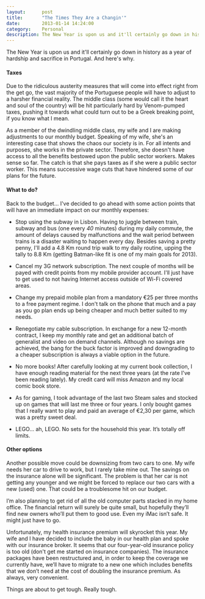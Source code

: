 ```yaml
---
layout:      post
title:       "The Times They Are a Changin'" 
date:        2013-01-14 14:24:00
category:    Personal
description: The New Year is upon us and it'll certainly go down in history as a year of hardship and sacrifice in Portugal. And here's why.
---
```

The New Year is upon us and it'll certainly go down in history as a year of hardship and sacrifice in Portugal. And here's why.

#### Taxes

Due to the ridiculous austerity measures that will come into effect right from the get go, the vast majority of the Portuguese people will have to adjust to a harsher financial reality. The middle class (some would call it the heart and soul of the country) will be hit particularly hard by Venom-pumped taxes, pushing it towards what could turn out to be a Greek breaking point, if you know what I mean.

As a member of the dwindling middle class, my wife and I are making adjustments to our monthly budget. Speaking of my wife, she's an interesting case that shows the chaos our society is in. For all intents and purposes, she works in the private sector. Therefore, she doesn't have access to all the benefits bestowed upon the public sector workers. Makes sense so far. The catch is that she pays taxes as if she were a public sector worker. This means successive wage cuts that have hindered some of our plans for the future.

#### What to do?

Back to the budget... I've decided to go ahead with some action points that will have an immediate impact on our monthly expenses:
* Stop using the subway in Lisbon. Having to juggle between train, subway and bus (one every *40* minutes) during my daily commute, the amount of delays caused by malfunctions and the wait period between trains is a disaster waiting to happen every day. Besides saving a pretty penny, I'll add a 4.8 Km round trip walk to my daily routine, upping the tally to 8.8 Km (getting Batman-like fit is one of my main goals for 2013).

* Cancel my 3G network subscription. The next couple of months will be payed with credit points from my mobile provider account. I'll just have to get used to not having Internet access outside of Wi-Fi covered areas.

* Change my prepaid mobile plan from a mandatory €25 per three months to a free payment regime. I don't talk on the phone that much and a pay as you go plan ends up being cheaper and much better suited to my needs.

* Renegotiate my cable subscription. In exchange for a new 12-month contract, I keep my monthly rate and get an additional batch of generalist and video on demand channels. Although no savings are achieved, the bang for the buck factor is improved and downgrading to a cheaper subscription is always a viable option in the future.

* No more books! After carefully looking at my current book collection, I have enough reading material for the next three years (at the rate I've been reading lately). My credit card will miss Amazon and my local comic book store.

* As for gaming, I took advantage of the last two Steam sales and stocked up on games that will last me three or four years. I only bought games that I really want to play and paid an average of €2,30 per game, which was a pretty sweet deal.

* LEGO... ah, LEGO. No sets for the household this year. It’s totally off limits.

#### Other options

Another possible move could be downsizing from two cars to one. My wife needs her car to drive to work, but I rarely take mine out. The savings on the insurance alone will be significant. The problem is that her car is not getting any younger and we might be forced to replace our two cars with a new (used) one. That could be a troublesome hit on our budget.

I’m also planning to get rid of all the old computer parts stacked in my home office. The financial return will surely be quite small, but hopefully they’ll find new owners who’ll put them to good use. Even my iMac isn’t safe. It might just have to go.

Unfortunately, my health insurance premium will skyrocket this year. My wife and I have decided to include the baby in our health plan and spoke with our insurance broker. It seems that our four-year-old insurance policy is too old (don't get me started on insurance companies). The insurance packages have been restructured and, in order to keep the coverage we currently have, we’ll have to migrate to a new one which includes benefits that we don’t need at the cost of doubling the insurance premium. As always, very convenient.

Things are about to get tough. Really tough.
